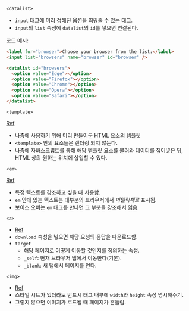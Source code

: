 `<datalist>`

- `input` 태그에 미리 정해진 옵션을 띄워줄 수 있는 태그.
- `input`의 `list` 속성에 `datalist`의 `id`를 넣으면 연결된다.

코드 예시:

```html
<label for="browser">Choose your browser from the list:</label>
<input list="browsers" name="browser" id="browser" />

<datalist id="browsers">
  <option value="Edge"></option>
  <option value="Firefox"></option>
  <option value="Chrome"></option>
  <option value="Opera"></option>
  <option value="Safari"></option>
</datalist>
```

`<template>`

[Ref](https://developer.mozilla.org/ko/docs/Web/HTML/Element/template)

- 나중에 사용하기 위해 미리 만들어둔 HTML 요소의 템플릿
- `<template>` 안의 요소들은 렌더링 되지 않는다.
- 나중에 자바스크립트를 통해 해당 템플릿 요소를 불러와 데이터를 집어넣은 뒤, HTML 상의 원하는 위치에 삽입할 수 있다.

`<em>`

[Ref](https://www.w3schools.com/tags/tag_em.asp)

- 특정 텍스트를 강조하고 싶을 때 사용함.
- `em` 안에 있는 텍스트는 대부분의 브라우저에서 _이텔릭체로_ 표시됨.
- 보이스 오버는 `em` 태그를 만나면 그 부분을 강조해서 읽음.

`<a>`

- [Ref](https://developer.mozilla.org/en-US/docs/Web/HTML/Element/a)
- `download` 속성을 넣으면 해당 요청의 응답을 다운로드함.
- `target`
  - 해당 페이지로 어떻게 이동할 것인지를 정의하는 속성.
  - `_self`: 현재 브라우저 탭에서 이동한다(기본).
  - `_blank`: 새 탭에서 페이지를 연다.

`<img>`

- [Ref](https://www.w3schools.com/tags/tag_img.asp)
- 스타일 시트가 있더라도 반드시 태그 내부에 `width`와 `height` 속성 명시해주기.
- 그렇지 않으면 이미지가 로드될 때 페이지가 흔들림.
